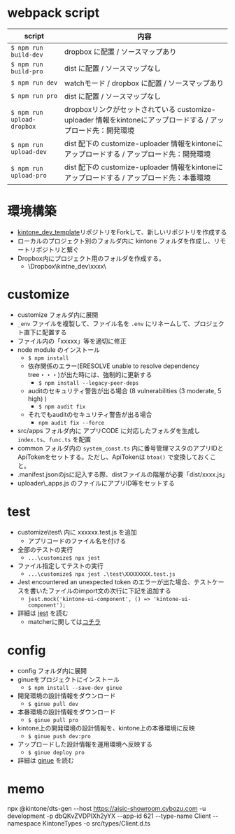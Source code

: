 # webpack script
|  script  |  内容  |
| ---- | ---- |
|  `$ npm run build-dev`  |  dropbox に配置 / ソースマップあり  |
|  `$ npm run build-pro`  |  dist に配置 / ソースマップなし  |
|  `$ npm run dev`  |  watchモード / dropbox に配置 / ソースマップあり  |
|  `$ npm run pro`  |  dist に配置 / ソースマップなし  |
|  `$ npm run upload-dropbox`  |  dropboxリンクがセットされている customize-uploader 情報をkintoneにアップロードする / アップロード先：開発環境  |
|  `$ npm run upload-dev`  |  dist 配下の customize-uploader 情報をkintoneにアップロードする / アップロード先：開発環境  |
|  `$ npm run upload-pro`  |  dist 配下の customize-uploader 情報をkintoneにアップロードする / アップロード先：本番環境  |



# 環境構築
* [kintone_dev_template](https://bitbucket.org/aisic/kintone_dev_template/src/master/)リポジトリをForkして、新しいリポジトリを作成する
* ローカルのプロジェクト別のフォルダ内に kintone フォルダを作成し、リモートリポジトリと繋ぐ
* Dropbox内にプロジェクト用のフォルダを作成する。
    * \\Dropbox\\kintne_dev\\xxxx\\







# customize
* customize フォルダ内に展開
* `_env` ファイルを複製して、ファイル名を `.env` にリネームして、プロジェクト直下に配置する
* ファイル内の「xxxxx」等を適切に修正
* node module のインストール
    * `$ npm install`
    * 依存関係のエラー(ERESOLVE unable to resolve dependency tree・・・)が出た時には、強制的に更新する
        * `$ npm install --legacy-peer-deps`
    * auditのセキュリティ警告が出る場合 (8 vulnerabilities (3 moderate, 5 high) )
        * `$ npm audit fix`
    * それでもauditのセキュリティ警告が出る場合
        * `npm audit fix --force`
* src/apps フォルダ内に アプリCODE に対応したフォルダを生成し `index.ts`、`func.ts` を配置
* common フォルダ内の `system_const.ts` 内に番号管理マスタのアプリIDとApiTokenをセットする。ただし、ApiTokenは `btoa()` で変換しておくこと。
* .manifest.jsonのjsに記入する際、distファイルの階層が必要「dist/xxxx.js」
* uploader\\_apps.js のファイルにアプリID等をセットする


# test
* customize\\test\\ 内に xxxxxx.test.js を追加
    * アプリコードのファイル名を付ける
* 全部のテストの実行
    * `...\customize$ npx jest`
* ファイル指定してテストの実行
    * `...\customize$ npx jest .\test\XXXXXXXX.test.js`
* Jest encountered an unexpected token のエラーが出た場合、テストケースを書いたファイルのimport文の次行に下記を追加する
    * `jest.mock('kintone-ui-component', () => 'kintone-ui-component');`
* 詳細は [jest](https://jestjs.io/ja/) を読む
    * matcherに関しては[コチラ](https://jestjs.io/ja/docs/using-matchers)



# config
* config フォルダ内に展開
* ginueをプロジェクトにインストール
    * `$ npm install --save-dev ginue`
* 開発環境の設計情報をダウンロード
    * `$ ginue pull dev`
* 本番環境の設計情報をダウンロード
    * `$ ginue pull pro`
* kintone上の開発環境の設計情報を、kintone上の本番環境に反映
    * `$ ginue push dev:pro`
* アップロードした設計情報を運用環境へ反映する
    * `$ ginue deploy pro`
* 詳細は [ginue](https://github.com/goqoo-on-kintone/ginue) を読む



# memo

npx @kintone/dts-gen --host https://aisic-showroom.cybozu.com -u development -p dbQKvZVDPIXh2yYX --app-id 621 --type-name Client --namespace KintoneTypes -o src/types/Client.d.ts
